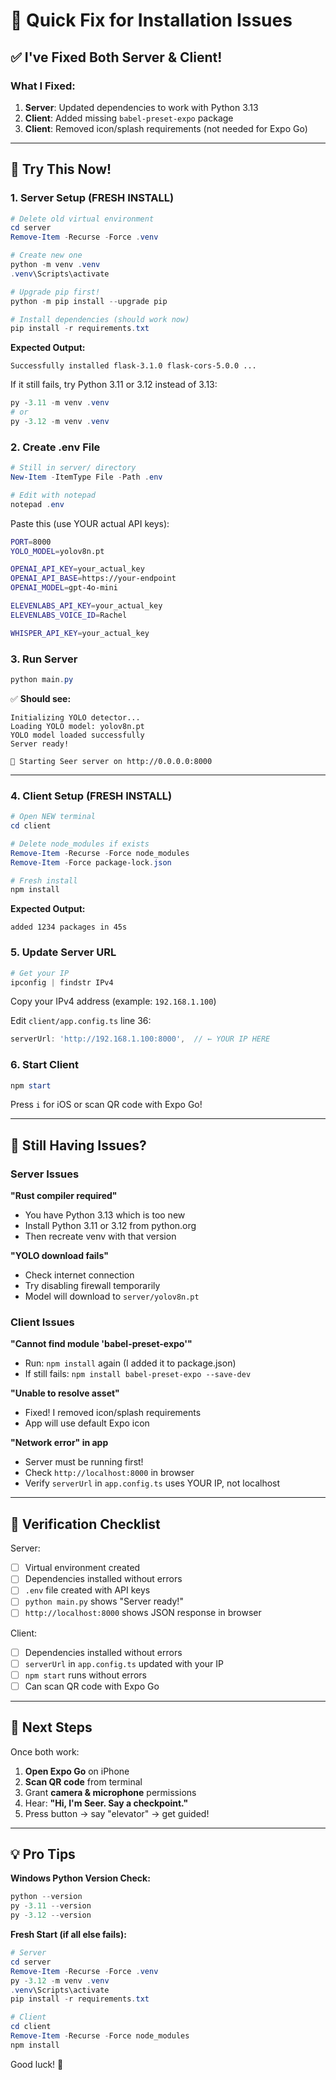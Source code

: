 # 🔧 Quick Fix for Installation Issues

## ✅ I've Fixed Both Server & Client!

### What I Fixed:

1. **Server**: Updated dependencies to work with Python 3.13
2. **Client**: Added missing `babel-preset-expo` package
3. **Client**: Removed icon/splash requirements (not needed for Expo Go)

---

## 🚀 Try This Now!

### 1. Server Setup (FRESH INSTALL)

```powershell
# Delete old virtual environment
cd server
Remove-Item -Recurse -Force .venv

# Create new one
python -m venv .venv
.venv\Scripts\activate

# Upgrade pip first!
python -m pip install --upgrade pip

# Install dependencies (should work now)
pip install -r requirements.txt
```

**Expected Output:**
```
Successfully installed flask-3.1.0 flask-cors-5.0.0 ...
```

If it still fails, try Python 3.11 or 3.12 instead of 3.13:
```powershell
py -3.11 -m venv .venv
# or
py -3.12 -m venv .venv
```

### 2. Create .env File

```powershell
# Still in server/ directory
New-Item -ItemType File -Path .env

# Edit with notepad
notepad .env
```

Paste this (use YOUR actual API keys):
```bash
PORT=8000
YOLO_MODEL=yolov8n.pt

OPENAI_API_KEY=your_actual_key
OPENAI_API_BASE=https://your-endpoint
OPENAI_MODEL=gpt-4o-mini

ELEVENLABS_API_KEY=your_actual_key
ELEVENLABS_VOICE_ID=Rachel

WHISPER_API_KEY=your_actual_key
```

### 3. Run Server

```powershell
python main.py
```

✅ **Should see:**
```
Initializing YOLO detector...
Loading YOLO model: yolov8n.pt
YOLO model loaded successfully
Server ready!

🔮 Starting Seer server on http://0.0.0.0:8000
```

---

### 4. Client Setup (FRESH INSTALL)

```powershell
# Open NEW terminal
cd client

# Delete node_modules if exists
Remove-Item -Recurse -Force node_modules
Remove-Item -Force package-lock.json

# Fresh install
npm install
```

**Expected Output:**
```
added 1234 packages in 45s
```

### 5. Update Server URL

```powershell
# Get your IP
ipconfig | findstr IPv4
```

Copy your IPv4 address (example: `192.168.1.100`)

Edit `client/app.config.ts` line 36:
```typescript
serverUrl: 'http://192.168.1.100:8000',  // ← YOUR IP HERE
```

### 6. Start Client

```powershell
npm start
```

Press `i` for iOS or scan QR code with Expo Go!

---

## 🐛 Still Having Issues?

### Server Issues

**"Rust compiler required"**
- You have Python 3.13 which is too new
- Install Python 3.11 or 3.12 from python.org
- Then recreate venv with that version

**"YOLO download fails"**
- Check internet connection
- Try disabling firewall temporarily
- Model will download to `server/yolov8n.pt`

### Client Issues

**"Cannot find module 'babel-preset-expo'"**
- Run: `npm install` again (I added it to package.json)
- If still fails: `npm install babel-preset-expo --save-dev`

**"Unable to resolve asset"**
- Fixed! I removed icon/splash requirements
- App will use default Expo icon

**"Network error" in app**
- Server must be running first!
- Check `http://localhost:8000` in browser
- Verify `serverUrl` in `app.config.ts` uses YOUR IP, not localhost

---

## 📝 Verification Checklist

Server:
- [ ] Virtual environment created
- [ ] Dependencies installed without errors
- [ ] `.env` file created with API keys
- [ ] `python main.py` shows "Server ready!"
- [ ] `http://localhost:8000` shows JSON response in browser

Client:
- [ ] Dependencies installed without errors
- [ ] `serverUrl` in `app.config.ts` updated with your IP
- [ ] `npm start` runs without errors
- [ ] Can scan QR code with Expo Go

---

## 🎯 Next Steps

Once both work:

1. **Open Expo Go** on iPhone
2. **Scan QR code** from terminal
3. Grant **camera & microphone** permissions
4. Hear: **"Hi, I'm Seer. Say a checkpoint."**
5. Press button → say "elevator" → get guided!

---

## 💡 Pro Tips

**Windows Python Version Check:**
```powershell
python --version
py -3.11 --version
py -3.12 --version
```

**Fresh Start (if all else fails):**
```powershell
# Server
cd server
Remove-Item -Recurse -Force .venv
py -3.12 -m venv .venv
.venv\Scripts\activate
pip install -r requirements.txt

# Client
cd client
Remove-Item -Recurse -Force node_modules
npm install
```

Good luck! 🚀

